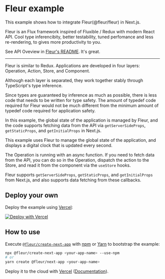 # Fleur example

This example shows how to integrate Fleur(@fleur/fleur) in Next.js.

Fleur is an Flux framework inspired of Fluxible / Redux with modern React API.
Cool type inferencibity, better testability, tuned perfomance and less re-rendering, to gives more productivity to you.

See API Oveview in [Fleur's README](https://github.com/fleur-js/fleur/tree/main/packages/fleur). It's great.

---

Fleur is similar to Redux. Applications are developed in four layers: Operation, Action, Store, and Component.

Although each layer is separated, they work together stably through TypeScript's type inference.

Since types are guaranteed by inference as much as possible, there is less code that needs to be written for type safety. The amount of typedef code required for Fleur would not be much different from the minimum amount of typedef code required for application safety.

In this example, the global state of the application is managed by Fleur, and the code supports fetching data from the API via `getServerSideProps`, `getStaticProps`, and `getInitialProps` in Next.js.

This example uses Fleur to manage the global state of the application, and displays a digital clock that is updated every second.

The Operation is running with an async function. If you need to fetch data from the API, you can do so in the Operation, dispatch the action to the Store, and read it from the component via the `useStore` hooks.

Fleur supports `getServerSideProps`, `getStaticProps`, and `getInitialProps` from Next.js, and also supports data fetching from these callbacks.

## Deploy your own

Deploy the example using [Vercel](https://vercel.com):

[![Deploy with Vercel](https://vercel.com/button)](https://vercel.com/import/project?template=https://github.com/fleur-js/fleur/tree/main/packages/create-next-app/example&project-name=with-fleur&repository-name=with-fleur)

## How to use

Execute [`@fleur/create-next-app`](https://github.com/vercel/next.js/tree/canary/packages/create-next-app) with [npm](https://docs.npmjs.com/cli/init) or [Yarn](https://yarnpkg.com/lang/en/docs/cli/create/) to bootstrap the example:

```bash
npx @fleur/create-next-app <your-app-name> --use-npm
# or
yarn create @fleur/next-app <your-app-name>
```

Deploy it to the cloud with [Vercel](https://vercel.com/import?filter=next.js) ([Documentation](https://nextjs.org/docs/deployment)).
